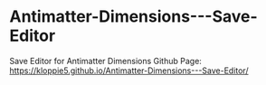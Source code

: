 # Antimatter-Dimensions---Save-Editor
Save Editor for Antimatter Dimensions
Github Page: https://kloppie5.github.io/Antimatter-Dimensions---Save-Editor/
